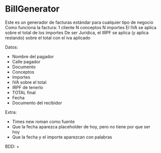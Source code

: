 # BillGenerator
Este es un generador de facturas estándar para cualquier tipo de negocio
Como funciona la factura:
  1 cliente
  N conceptos
  N importes
  El IVA se aplica sobre el total de los importes
  De ser Juridica, el IRPF se aplica (y aplica restando) sobre el total con el iva aplicado

Datos:
 + Nombre del pagador
 + Calle pagador
 + Documento
 + Conceptos
 + Importes
 + IVA sobre el total
 + IRPF de tenerlo
 + TOTAL final
 + Fecha
 + Documento del recibidor
 
Extra:
 + Times new roman como fuente
 + Que la fecha aparezca placeholder de hoy, pero no tiene por que ser hoy
 + Que la fecha y el importe aparezcan con palabras


BDD:
  +  
